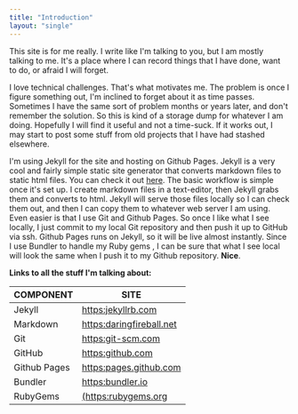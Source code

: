 ```yaml
---
title: "Introduction"
layout: "single"  
---
```


This site is for me really.  I write like I'm talking to you, but I am mostly talking to me.  It's a place where I can record things that I have done, want to do, or afraid I will forget.  


I love technical challenges. That's what motivates me. The problem is once I figure something out, I'm inclined to forget about it as time passes.  Sometimes I have the same sort of problem months or years later, and don't remember the solution. So this is kind of a storage dump for whatever I am doing.  Hopefully I will find it useful and not a time-suck.  If it works out, I may start to post some stuff from old projects that I have had stashed elsewhere.


I'm using Jekyll for the site and hosting on Github Pages.  Jekyll is a very cool and fairly simple static site generator that converts markdown files to static html files. You can check it out [here](https:jekyllrb.com). The basic workflow is simple once it's set up.  I create markdown files in a text-editor, then Jekyll grabs them and converts to html. Jekyll will serve those files locally so I can check them out, and then I can copy them to whatever web server I am using.  Even easier is that I use Git and Github Pages.  So once I like what I see locally, I just commit to my local Git repository and then push it up to GitHub via ssh.  Github Pages runs on Jekyll, so it will be live almost instantly.  Since I use Bundler to handle my Ruby gems , I can be sure that what I see local will look the same when I push it to my Github repository.  **Nice**.


**Links to all the stuff I'm talking about:**  

| COMPONENT | SITE |
| ------ | ------ |
| Jekyll | [https:jekyllrb.com](https:jekyllrb.com) |
| Markdown | [https:daringfireball.net](https:daringfireball.net) |
| Git | [https:git-scm.com](https:git-scm.com) |
| GitHub | [https:github.com](https:github.com) |
| Github Pages | [https:pages.github.com](https:pages.github.com) |
| Bundler | [https:bundler.io](https:bundler.io) |
| RubyGems | [(https:rubygems.org](https:rubygems.org) |
